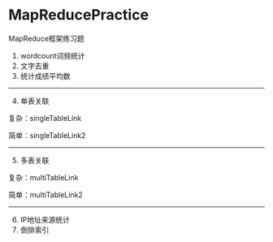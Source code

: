 # MapReducePractice
MapReduce框架练习题

1. wordcount词频统计
2. 文字去重
3. 统计成绩平均数

---

4. 单表关联

复杂：singleTableLink

简单：singleTableLink2

---

5. 多表关联

复杂：multiTableLink

简单：multiTableLink2

---

6. IP地址来源统计
7. 倒排索引

